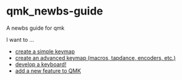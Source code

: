 # qmk_newbs-guide
A newbs guide for qmk

I want to ...
- [create a simple keymap](simple.md)
- [create an advanced keymap (macros, tapdance, encoders, etc.)](advanced.md)
- [develop a keyboard!](keyboard_creation.md)
- [add a new feature to QMK](add_feature.md)
